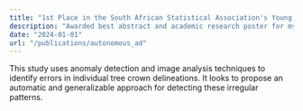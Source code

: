 ```yaml
---
title: "1st Place in the South African Statistical Association's Young Statistician Competition"
description: "Awarded best abstract and academic research poster for my master's dissertation."
date: "2024-01-01"
url: "/publications/autonomous_ad"
---
```


This study uses anomaly detection and image analysis techniques to identify errors in individual tree crown delineations. It looks to propose an automatic and generalizable approach for detecting these irregular patterns.
